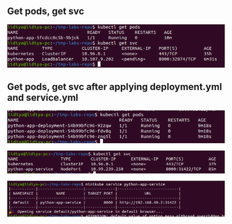 ## Get pods, get svc

![get_pods_svc](../screenshots/get_pods_svc.png)

## Get pods, get svc after applying deployment.yml and service.yml

![minikube](../screenshots/getpods.png)

![minikube](../screenshots/svc.png)

![minikube](../screenshots/minukube.png)
